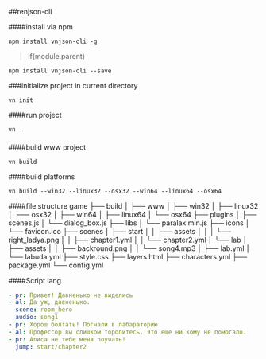 ##renjson-cli

####install via npm
```batch
npm install vnjson-cli -g
```

>if(module.parent)

```batch 
npm install vnjson-cli --save
```

###initialize project in current directory
```batch
vn init
```

####run project
```batch
vn .
```
####

####build www project
```batch
vn build
```
####build platforms
```batch
vn build --win32 --linux32 --osx32 --win64 --linux64 --osx64
```


####file structure
game
├── build
│   ├── www
│   ├── win32
│   ├── linux32
│   ├── osx32
│   ├── win64
│   ├── linux64
│   └── osx64
├── plugins
│   ├── scenes.js
│   └── dialog_box.js
├── libs
│   └── paralax.min.js
├── icons
│   └── favicon.ico
├── scenes
│   ├── start
│   │   ├── assets
│   │   │   └── right_ladya.png
│   │   ├── chapter1.yml
│   │   └── chapter2.yml
│   └── lab
│       ├── assets
│       │   ├── backround.png
│       │   └── song4.mp3
│       ├── lab.yml
│       └── labuda.yml
├── style.css
├── layers.html
├── characters.yml
├── package.yml
└── config.yml


####Script lang
```yaml 
- pr: Привет! Давненько не виделись
- al: Да уж, давненько.
  scene: room_hero
  audio: song1
- pr: Хорош болтать! Погнали в лабараторию
- al: Профессор вы слишком торопитесь. Это еще ни кому не помогало.
- pr: Алиса не тебе меня поучать!
  jump: start/chapter2
```
